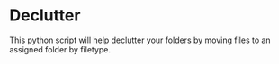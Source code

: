 # Declutter
This python script will help declutter your folders by moving files to an assigned folder by filetype.
